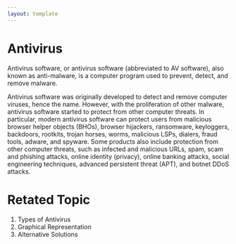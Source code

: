 ```yaml
---
layout: template
---
```

# Antivirus
Antivirus software, or antivirus software (abbreviated to AV software), also known as anti-malware, is a computer program used to prevent, detect, and remove malware.

Antivirus software was originally developed to detect and remove computer viruses, hence the name. However, with the proliferation of other malware, antivirus software started to protect from other computer threats. In particular, modern antivirus software can protect users from malicious browser helper objects (BHOs), browser hijackers, ransomware, keyloggers, backdoors, rootkits, trojan horses, worms, malicious LSPs, dialers, fraud tools, adware, and spyware. Some products also include protection from other computer threats, such as infected and malicious URLs, spam, scam and phishing attacks, online identity (privacy), online banking attacks, social engineering techniques, advanced persistent threat (APT), and botnet DDoS attacks.

# Retated Topic
1. Types of Antivirus
1. Graphical Representation
1. Alternative Solutions
